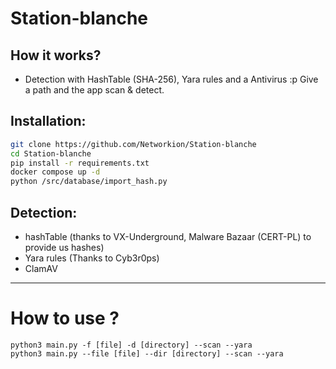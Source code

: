 # Station-blanche

## How it works?

- Detection with HashTable (SHA-256), Yara rules and a Antivirus :p
  Give a path and the app scan & detect.


## Installation:

```sh
git clone https://github.com/Networkion/Station-blanche
cd Station-blanche
pip install -r requirements.txt
docker compose up -d
python /src/database/import_hash.py
```

## Detection:

- hashTable (thanks to VX-Underground, Malware Bazaar (CERT-PL) to provide us hashes)
- Yara rules (Thanks to Cyb3r0ps)
- ClamAV

-----

# How to use ?


```ssh
python3 main.py -f [file] -d [directory] --scan --yara
python3 main.py --file [file] --dir [directory] --scan --yara 
```
